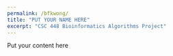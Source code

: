 ```yaml
---
permalink: /bfkwong/
title: "PUT YOUR NAME HERE"
excerpt: "CSC 448 Bioinformatics Algorithms Project"
---
```


Put your content here
